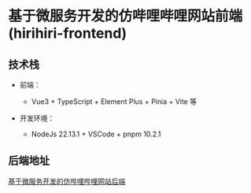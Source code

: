 # 基于微服务开发的仿哔哩哔哩网站前端(hirihiri-frontend)

## 技术栈

- 前端：
    - Vue3 + TypeScript + Element Plus + Pinia + Vite 等

- 开发环境：
    - NodeJs 22.13.1 + VSCode + pnpm 10.2.1
## 后端地址

[基于微服务开发的仿哔哩哔哩网站后端](https://github.com/inory121/hirihiri-backend)
